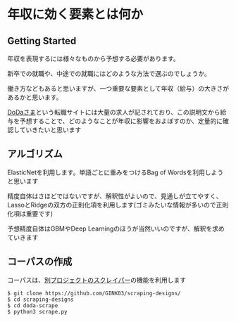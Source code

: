 # 年収に効く要素とは何か  

## Getting Started
年収を表現するには様々なものから予想する必要があります。  

新卒での就職や、中途での就職にはどのような方法で選ぶのでしょうか。　　　

働き方などもあると思いますが、一つ重要な要素として年収（給与）の大きさがあるかと思います。  

[DoDaさま](https://doda.jp/)という転職サイトには大量の求人が記されており、この説明文から給与を予想することで、どのようなことが年収に影響をおよぼすのか、定量的に確認していきたいと思います  

## アルゴリズム
ElasticNetを利用します。単語ごとに重みをつけるBag of Wordsを利用しようと思います  

精度自体はさほどではないですが、解釈性がよいので、見通しが立てやすく、LassoとRidgeの双方の正則化項を利用します(ゴミみたいな情報が多いので正則化項は重要です)  

予想精度自体はGBMやDeep Learningのほうが当然いいのですが、解釈を求めていきます  


## コーパスの作成
コーパスは、[別プロジェクトのスクレイパー](https://github.com/GINK03/scraping-designs/tree/master/doda-scrape)の機能を利用します  

```console
$ git clone https://github.com/GINK03/scraping-designs/
$ cd scraping-designs
$ cd doda-scrape
$ python3 scrape.py
```

